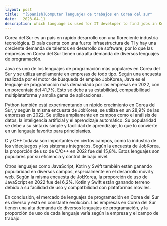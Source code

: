 ```yaml
---
layout: post
title:  "[Spanish]Computer lenguajes de trabajos en Corea del sur"
date:   2023-04-11
description: which language is used for IT developer to find jobs in Korea(Spanish)
---
```


Corea del Sur es un país en rápido desarrollo con una floreciente industria tecnológica. El país cuenta con una fuerte infraestructura de TI y hay una creciente demanda de talentos en desarrollo de software, por lo que las empresas en Corea del Sur tienen una alta demanda de diversos lenguajes de programación.

Java es uno de los lenguajes de programación más populares en Corea del Sur y se utiliza ampliamente en empresas de todo tipo. Según una encuesta realizada por el motor de búsqueda de empleo JobKorea, Java es el lenguaje de programación más demandado por las empresas en 2022, con un porcentaje del 41,7%. Esto se debe a su estabilidad, compatibilidad multiplataforma y amplia gama de aplicaciones.

Python también está experimentando un rápido crecimiento en Corea del Sur, y según la misma encuesta de JobKorea, se utiliza en un 28,9% de las empresas en 2022. Se utiliza ampliamente en campos como el análisis de datos, la inteligencia artificial y el aprendizaje automático. Su popularidad se debe a su sintaxis simple y facilidad de aprendizaje, lo que lo convierte en un lenguaje favorito para principiantes.

C y C++ todavía son importantes en ciertos campos, como la industria de los videojuegos y los sistemas integrados. Según la encuesta de JobKorea, la proporción de uso de C/C++ en 2022 fue del 15,8%. Estos lenguajes son populares por su eficiencia y control de bajo nivel.

Otros lenguajes como JavaScript, Kotlin y Swift también están ganando popularidad en diversos campos, especialmente en el desarrollo móvil y web. Según la misma encuesta de JobKorea, la proporción de uso de JavaScript en 2022 fue del 6,2%. Kotlin y Swift están ganando terreno debido a su facilidad de uso y compatibilidad con plataformas móviles.

En conclusión, el mercado de lenguajes de programación en Corea del Sur es diverso y está en constante evolución. Las empresas en Corea del Sur tienen una alta demanda de diversos lenguajes de programación, y la proporción de uso de cada lenguaje varía según la empresa y el campo de trabajo.
